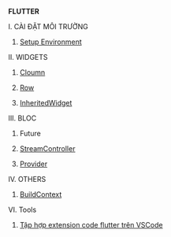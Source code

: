 **FLUTTER**

I. CÀI ĐẶT MÔI TRƯỜNG

1. [Setup Environment](environment/setup.md)

II. WIDGETS

1. [Cloumn](widgets/column.md)

2. [Row](widgets/row.md)

3. [InheritedWidget](widgets/inherited_widget.md)

III. BLOC

1. Future

2. [StreamController](bloc/stream_controller.md)

3. [Provider](bloc/provider/index_provider.md)

IV. OTHERS

1. [BuildContext](orthers/build_context.md)

VI. Tools

1. [Tập hợp extension code flutter trên VSCode](tools/extension_vscode.md)